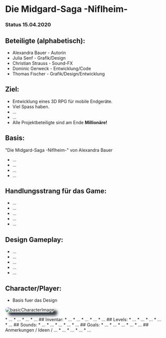 # Die Midgard-Saga -Niflheim-
### Status 15.04.2020

## Beteiligte (alphabetisch): 
* Alexandra Bauer - Autorin 
* Julia Senf - Grafik/Design 
* Christian Strauss - Sound-FX
* Dominic Gerweck - Entwicklung/Code 
* Thomas Fischer - Grafik/Design/Entwicklung

## Ziel: 
* Entwicklung eines 3D RPG für mobile Endgeräte. 
* Viel Spass haben.
* ...
* ...
* Alle Projektbeteiligte sind am Ende **Millionäre!**
## Basis: 
"Die Midgard-Saga -Niflheim-" von Alexandra Bauer
* ...
* ...
* ...
* ...
## Handlungsstrang für das Game:
* ...
* ...
* ...
* ...
* ...

## Design Gameplay:
* ...
* ...
* ...
* ...
* ...
## Character/Player:
* Basis fuer das Design
<p style="align:left"><img src="../source/images/character_draft.jpg" style="border-radius:15px; box-shadow: 10px 10px 8px #313740;" width="auto" title="basicCharacterDesign" alt="basicCharacterImage" ></p>
* ...
* ...
* ...
* ...
## Inventar:
* ...
* ...
* ...
* ...
* ...
## Levels:
* ...
* ...
* ...
* ...
* ...
## Sounds:
* ...
* ...
* ...
* ...
* ...
## Goals:
* ...
* ...
* ...
* ...
* ...
## Anmerkungen / Ideen / ...
* ...
* ...
* ...
* ...

